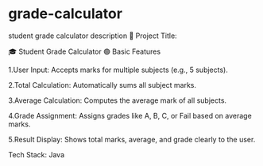 # grade-calculator
 student grade calculator description
 🧩 Project Title:

🎓 Student Grade Calculator
🟢 Basic Features

1.User Input:
Accepts marks for multiple subjects (e.g., 5 subjects).

2.Total Calculation:
Automatically sums all subject marks.

3.Average Calculation:
Computes the average mark of all subjects.

4.Grade Assignment:
Assigns grades like A, B, C, or Fail based on average marks.

5.Result Display:
Shows total marks, average, and grade clearly to the user.

Tech Stack: Java 
